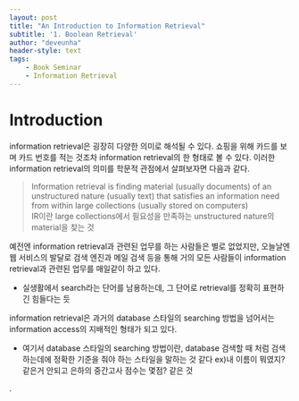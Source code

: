 ```yaml
---
layout: post
title: "An Introduction to Information Retrieval"
subtitle: '1. Boolean Retrieval'
author: "deveunha"
header-style: text
tags:
    - Book Seminar
    - Information Retrieval
---
```

# Introduction
information retrieval은 굉장히 다양한 의미로 해석될 수 있다. 쇼핑을 위해 카드를 보며 카드 번호를 적는 것조차 information retrieval의 한 형태로 볼 수 있다. 이러한 information retrieval의 의미를 학문적 관점에서 살펴보자면 다음과 같다.
>Information retrieval is finding material (usually documents) of an unstructured nature (usually text) that satisfies an information need from within large collections (usually stored on computers)<br>IR이란 large collections에서 필요성을 만족하는 unstructured nature의 material을 찾는 것

예전엔 information retrieval과 관련된 업무를 하는 사람들은 별로 없었지만, 오늘날엔 웹 서비스의 발달로 검색 엔진과 메일 검색 등을 통해 거의 모든 사람들이 information retrieval과 관련된 업무를 매일같이 하고 있다.
- 실생활에서 search라는 단어를 남용하는데, 그 단어로 retrieval를 정확히 표현하긴 힘들다는 듯

information retrieval은 과거의 database 스타일의 searching 방법을 넘어서는 information access의 지배적인 형태가 되고 있다.
- 여기서 database 스타일의 searching 방법이란, database 검색할 때 처럼 검색하는데에 정확한 기준을 줘야 하는 스타일을 말하는 것 같다 ex)내 이름이 뭐였지? 같은거 안되고 은하의 중간고사 점수는 몇점? 같은 것








































.
